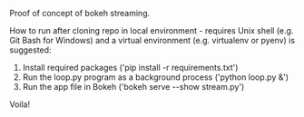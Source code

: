 Proof of concept of bokeh streaming.

How to run after cloning repo in local environment - requires Unix shell (e.g. Git Bash for Windows) and a virtual environment (e.g. virtualenv or pyenv) is suggested:
1) Install required packages ('pip install -r requirements.txt')
2) Run the loop.py program as a background process ('python loop.py &')
3) Run the app file in Bokeh ('bokeh serve --show stream.py')

Voila!
